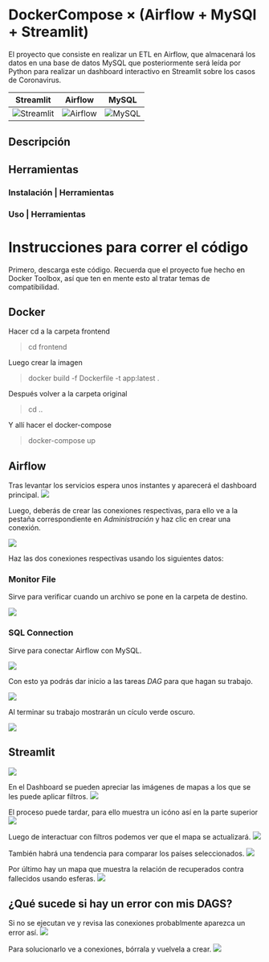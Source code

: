 # DockerCompose × (Airflow + MySQl + Streamlit)
El proyecto que consiste en realizar un ETL en Airflow, que almacenará los datos en una base de datos MySQL que posteriormente será leída por Python para realizar un dashboard interactivo en Streamlit sobre los casos de Coronavirus.

Streamlit             |  Airflow  | MySQL
:-------------------------:|:-------------------------:|:-------------------------:|
![Streamlit](https://assets.website-files.com/5dc3b47ddc6c0c2a1af74ad0/5e181828ba9f9e92b6ebc6e7_RGB_Logomark_Color_Light_Bg.png) |   ![Airflow](https://upload.wikimedia.org/wikipedia/commons/d/de/AirflowLogo.png) |  ![MySQL](https://www.gibranjacobo.com/img/language/mysql.png)
## Descripción
 

## Herramientas


### Instalación | Herramientas


### Uso | Herramientas




# Instrucciones para correr el código

Primero, descarga este código. Recuerda que el proyecto fue hecho en Docker Toolbox, así que ten en mente esto al tratar temas de compatibilidad.

## Docker

Hacer cd a la carpeta frontend
> cd frontend

Luego crear la imagen 
> docker build -f Dockerfile -t app:latest .

Después volver a la carpeta original
> cd ..

Y allí hacer el docker-compose
> docker-compose up

## Airflow

Tras levantar los servicios espera unos instantes y aparecerá el dashboard principal.
![](imagenes_procedimiento/dashboard.PNG)

Luego, deberás de crear las conexiones respectivas, para ello ve a la pestaña correspondiente en *Administración* y haz clic en crear una conexión.

![](imagenes_procedimiento/Crear_conexion.PNG)

Haz las dos conexiones respectivas usando los siguientes datos: 
### Monitor File
Sirve para verificar cuando un archivo se pone en la carpeta de destino.

![](imagenes_procedimiento/Monitor_File.PNG)

### SQL Connection
Sirve para conectar Airflow con MySQL.

![](imagenes_procedimiento/Crear_mysql.PNG)



Con esto ya podrás dar inicio a las tareas *DAG* para que hagan su trabajo.

![](imagenes_procedimiento/Tareas.PNG)


Al terminar su trabajo mostrarán un cículo verde oscuro.

![](imagenes_procedimiento/terminado.PNG)


## Streamlit
![](imagenes_procedimiento/streamlit.PNG)

En el Dashboard se pueden apreciar las imágenes de mapas a los que se les puede aplicar filtros.
![](imagenes_procedimiento/mapa.PNG)


El proceso puede tardar, para ello muestra un icóno así en la parte superior
![](imagenes_procedimiento/cargando.PNG)


Luego de interactuar con filtros podemos ver que el mapa se actualizará.
![](imagenes_procedimiento/filtros.PNG)


También habrá una tendencia para comparar los países seleccionados.
![](imagenes_procedimiento/tendencia.PNG)


Por último hay un mapa que muestra la relación de recuperados contra fallecidos usando esferas.
![](imagenes_procedimiento/muertes.PNG)



## ¿Qué sucede si hay un error con mis DAGS?
Si no se ejecutan ve y revisa las conexiones probablmente aparezca un error así.
![](imagenes_procedimiento/Error.PNG)

Para solucionarlo ve a conexiones, bórrala y vuelvela a crear.
![](imagenes_procedimiento/eliminar.PNG)
